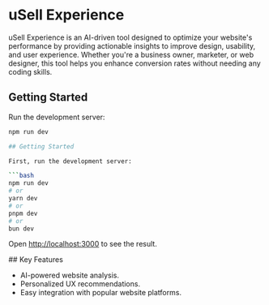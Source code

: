 # uSell Experience

uSell Experience is an AI-driven tool designed to optimize your website's performance by providing actionable insights to improve design, usability, and user experience. Whether you're a business owner, marketer, or web designer, this tool helps you enhance conversion rates without needing any coding skills.

## Getting Started

Run the development server:

````bash
npm run dev

## Getting Started

First, run the development server:

```bash
npm run dev
# or
yarn dev
# or
pnpm dev
# or
bun dev
````

Open [http://localhost:3000](http://localhost:3000) to see the result.

## Key Features

- AI-powered website analysis.
- Personalized UX recommendations.
- Easy integration with popular website platforms.
